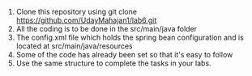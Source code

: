 1. Clone this repository using git clone https://github.com/UdayMahajan1/lab6.git
2. All the coding is to be done in the src/main/java folder
3. The config.xml file which holds the spring bean configuration and is located at src/main/java/resources
4. Some of the code has already been set so that it's easy to follow
5. Use the same structure to complete the tasks in your labs.  
